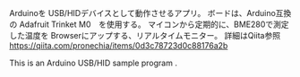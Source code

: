 Arduinoを USB/HIDデバイスとして動作させるアプリ。
ボードは、Arduino互換の Adafruit Trinket M0　を使用する。
マイコンから定期的に、BME280で測定した温度を Browserにアップする、リアルタイムモニター。
詳細はQiita参照 https://qiita.com/pronechia/items/0d3c78723d0c88176a2b

 This is an Arduino USB/HID  sample program .
